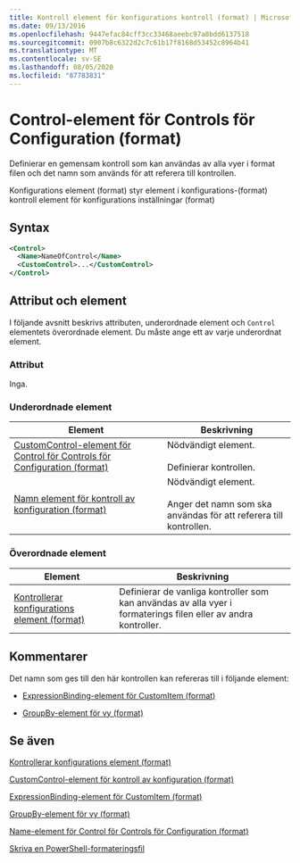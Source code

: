 ```yaml
---
title: Kontroll element för konfigurations kontroll (format) | Microsoft Docs
ms.date: 09/13/2016
ms.openlocfilehash: 9447efac84cff3cc33468aeebc97a8bdd6137518
ms.sourcegitcommit: 0907b8c6322d2c7c61b17f8168d53452c8964b41
ms.translationtype: MT
ms.contentlocale: sv-SE
ms.lasthandoff: 08/05/2020
ms.locfileid: "87783831"
---
```

# <a name="control-element-for-controls-for-configuration-format"></a>Control-element för Controls för Configuration (format)

Definierar en gemensam kontroll som kan användas av alla vyer i format filen och det namn som används för att referera till kontrollen.

Konfigurations element (format) styr element i konfigurations-(format) kontroll element för konfigurations inställningar (format)

## <a name="syntax"></a>Syntax

```xml
<Control>
  <Name>NameOfControl</Name>
  <CustomControl>...</CustomControl>
</Control>
```

## <a name="attributes-and-elements"></a>Attribut och element

I följande avsnitt beskrivs attributen, underordnade element och `Control` elementets överordnade element. Du måste ange ett av varje underordnat element.

### <a name="attributes"></a>Attribut

Inga.

### <a name="child-elements"></a>Underordnade element

|Element|Beskrivning|
|-------------|-----------------|
|[CustomControl-element för Control för Controls för Configuration (format)](./customcontrol-element-for-control-for-controls-for-configuration-format.md)|Nödvändigt element.<br /><br /> Definierar kontrollen.|
|[Namn element för kontroll av konfiguration (format)](./name-element-for-control-for-controls-for-configuration-format.md)|Nödvändigt element.<br /><br /> Anger det namn som ska användas för att referera till kontrollen.|

### <a name="parent-elements"></a>Överordnade element

|Element|Beskrivning|
|-------------|-----------------|
|[Kontrollerar konfigurations element (format)](./controls-element-for-configuration-format.md)|Definierar de vanliga kontroller som kan användas av alla vyer i formaterings filen eller av andra kontroller.|

## <a name="remarks"></a>Kommentarer

Det namn som ges till den här kontrollen kan refereras till i följande element:

- [ExpressionBinding-element för CustomItem (format)](./expressionbinding-element-for-customitem-for-controls-for-configuration-format.md)

- [GroupBy-element för vy (format)](./groupby-element-for-view-format.md)

## <a name="see-also"></a>Se även

[Kontrollerar konfigurations element (format)](./controls-element-for-configuration-format.md)

[CustomControl-element för kontroll av konfiguration (format)](./customcontrol-element-for-control-for-controls-for-configuration-format.md)

[ExpressionBinding-element för CustomItem (format)](./expressionbinding-element-for-customitem-for-controls-for-configuration-format.md)

[GroupBy-element för vy (format)](./groupby-element-for-view-format.md)

[Name-element för Control för Controls för Configuration (format)](./name-element-for-control-for-controls-for-configuration-format.md)

[Skriva en PowerShell-formateringsfil](./writing-a-powershell-formatting-file.md)
